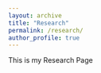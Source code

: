 ```yaml
---
layout: archive
title: "Research"
permalink: /research/
author_profile: true
---
```

This is my Research Page
